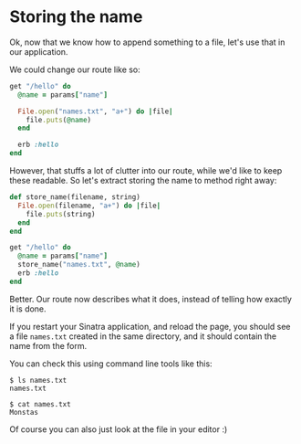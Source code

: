 # Storing the name

Ok, now that we know how to append something to a file, let's use that in our
application.

We could change our route like so:

```ruby
get "/hello" do
  @name = params["name"]

  File.open("names.txt", "a+") do |file|
    file.puts(@name)
  end

  erb :hello
end
```

However, that stuffs a lot of clutter into our route, while we'd like to keep
these readable. So let's extract storing the name to method right away:

```ruby
def store_name(filename, string)
  File.open(filename, "a+") do |file|
    file.puts(string)
  end
end

get "/hello" do
  @name = params["name"]
  store_name("names.txt", @name)
  erb :hello
end
```

Better. Our route now describes what it does, instead of telling how exactly
it is done.

If you restart your Sinatra application, and reload the page, you should see
a file `names.txt` created in the same directory, and it should contain the
name from the form.

You can check this using command line tools like this:

```
$ ls names.txt
names.txt

$ cat names.txt
Monstas
```

Of course you can also just look at the file in your editor :)
